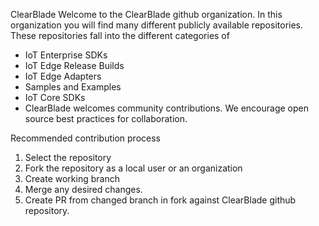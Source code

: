 ClearBlade
Welcome to the ClearBlade github organization. In this organization you will find many different publicly available repositories. These repositories fall into the different categories of

- IoT Enterprise SDKs
- IoT Edge Release Builds
- IoT Edge Adapters
- Samples and Examples
- IoT Core SDKs
- ClearBlade welcomes community contributions. We encourage open source best practices for collaboration.

Recommended contribution process

1. Select the repository
2. Fork the repository as a local user or an organization
3. Create working branch
4. Merge any desired changes.
5. Create PR from changed branch in fork against ClearBlade github repository.
